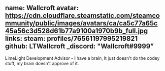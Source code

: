 name: Wallcroft
avatar: https://cdn.cloudflare.steamstatic.com/steamcommunity/public/images/avatars/ca/ca5c77a65c45a56c3d528d61b77a9100a1970b9b_full.jpg
links:
  steam: profiles/76561197995219821
  github: LTWallcroft
  _discord: "Wallcroft#9999”
---
LimeLight Development Advisor - I have a brain, It just doesn't do the codey stuff, my brain doesn't approve of it.
